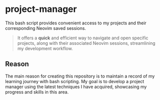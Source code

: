 # project-manager
This bash script provides convenient access to my projects and their corresponding Neovim saved sessions. 

> It offers a **quick** and efficient way to navigate and open specific projects, along with their associated Neovim sessions, streamlining my development workflow.

## Reason
The main reason for creating this repository is to maintain a record of my learning journey with bash scripting. 
My goal is to develop a project manager using the latest techniques I have acquired, showcasing my progress and skills in this area.

